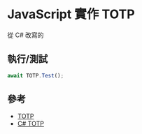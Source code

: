 # JavaScript 實作 TOTP

從 C# 改寫的

## 執行/測試

```TypeScript
await TOTP.Test();
```

## 參考

-   [TOTP](https://datatracker.ietf.org/doc/html/rfc6238)
-   [C# TOTP](https://github.com/RURO006/otp-example/blob/main/TOTP.cs)
